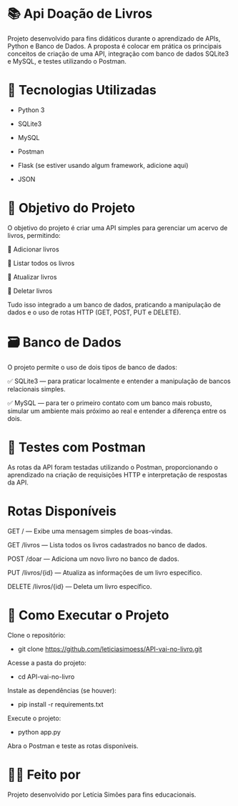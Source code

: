 # 📚 Api Doação de Livros

 Projeto desenvolvido para fins didáticos durante o aprendizado de APIs, Python e Banco de Dados. A proposta é colocar em prática os principais conceitos de criação de uma API, integração com banco de dados SQLite3 e MySQL, e testes utilizando o Postman.

# 🚀 Tecnologias Utilizadas
  - Python 3

  - SQLite3

  - MySQL

  - Postman

  - Flask (se estiver usando algum framework, adicione aqui)

  - JSON

# 📖 Objetivo do Projeto
O objetivo do projeto é criar uma API simples para gerenciar um acervo de livros, permitindo:

📌 Adicionar livros

📌 Listar todos os livros

📌 Atualizar livros

📌 Deletar livros

Tudo isso integrado a um banco de dados, praticando a manipulação de dados e o uso de rotas HTTP (GET, POST, PUT e DELETE).

# 🗃 Banco de Dados
O projeto permite o uso de dois tipos de banco de dados:

✅ SQLite3 — para praticar localmente e entender a manipulação de bancos relacionais simples.

✅ MySQL — para ter o primeiro contato com um banco mais robusto, simular um ambiente mais próximo ao real e entender a diferença entre os dois.

# 🧪 Testes com Postman
As rotas da API foram testadas utilizando o Postman, proporcionando o aprendizado na criação de requisições HTTP e interpretação de respostas da API.

# Rotas Disponíveis
GET / — Exibe uma mensagem simples de boas-vindas.

GET /livros — Lista todos os livros cadastrados no banco de dados.

POST /doar — Adiciona um novo livro no banco de dados.

PUT /livros/{id} — Atualiza as informações de um livro específico.

DELETE /livros/{id} — Deleta um livro específico.

# 🔧 Como Executar o Projeto
Clone o repositório:
  - git clone https://github.com/leticiasimoess/API-vai-no-livro.git

Acesse a pasta do projeto:
  - cd API-vai-no-livro

Instale as dependências (se houver):
  - pip install -r requirements.txt

Execute o projeto:
  - python app.py

Abra o Postman e teste as rotas disponíveis.

# 👩‍💻 Feito por
Projeto desenvolvido por Letícia Simões  para fins educacionais.